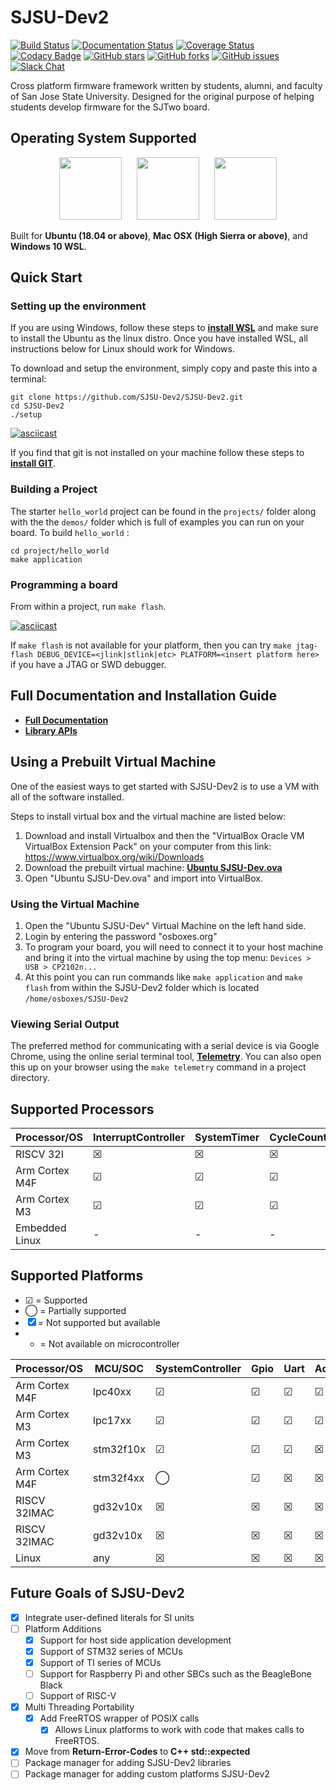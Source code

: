 # SJSU-Dev2

[![Build Status](https://travis-ci.com/SJSU-Dev2/SJSU-Dev2.svg?branch=master)](https://travis-ci.com/SJSU-Dev2/SJSU-Dev2)
[![Documentation Status](https://readthedocs.org/projects/sjsu-dev/badge/?version=latest)](http://sjsu-dev2.readthedocs.io/en/latest)
[![Coverage Status](https://coveralls.io/repos/github/SJSU-Dev2/SJSU-Dev2/badge.svg)](https://coveralls.io/github/SJSU-Dev2/SJSU-Dev2)
[![Codacy Badge](https://api.codacy.com/project/badge/Grade/6f004895337c42459f881db938e84885)](https://www.codacy.com/app/SJSU-Dev2/SJSU-Dev2?utm_source=github.com&amp;utm_medium=referral&amp;utm_content=SJSU-Dev2/SJSU-Dev2&amp;utm_campaign=Badge_Grade)
[![GitHub stars](https://img.shields.io/github/stars/SJSU-Dev2/SJSU-Dev2.svg)](https://github.com/SJSU-Dev2/SJSU-Dev2/stargazers)
[![GitHub forks](https://img.shields.io/github/forks/SJSU-Dev2/SJSU-Dev2.svg)](https://github.com/SJSU-Dev2/SJSU-Dev2/network)
[![GitHub issues](https://img.shields.io/github/issues/SJSU-Dev2/SJSU-Dev2.svg)](https://github.com/SJSU-Dev2/SJSU-Dev2/issues)
[![Slack Chat](https://img.shields.io/badge/join-slack-purple.svg?logo=slack&longCache=true&style=flat)](https://slofile.com/slack/sjsu-dev2)

Cross platform firmware framework written by students, alumni, and faculty of
San Jose State University. Designed for the original purpose of helping students
develop firmware for the SJTwo board.

## Operating System Supported

<p align="center">
<img
src="https://assets.ubuntu.com/v1/29985a98-ubuntu-logo32.png"
height="100px"/>
&nbsp;&nbsp;&nbsp;&nbsp;
<img
src="http://cdn.osxdaily.com/wp-content/uploads/2010/10/giant-apple-logo-bw.png"
height="100px" />
&nbsp;&nbsp;&nbsp;&nbsp;
<img
src="https://cdn.worldvectorlogo.com/logos/microsoft-windows-22.svg"
height="100px" />
</p>

Built for **Ubuntu (18.04 or above)**, **Mac OSX (High Sierra or above)**, and
**Windows 10 WSL**.

## Quick Start

### Setting up the environment
If you are using Windows, follow these steps to
**[install WSL](https://docs.microsoft.com/en-us/windows/wsl/install-win10)**
and make sure to install the Ubuntu as the linux distro. Once you have installed
WSL, all instructions below for Linux should work for Windows.

To download and setup the environment, simply copy and paste this into a
terminal:

```
git clone https://github.com/SJSU-Dev2/SJSU-Dev2.git
cd SJSU-Dev2
./setup
```

[![asciicast](https://asciinema.org/a/314726.svg)](https://asciinema.org/a/314726)

If you find that git is not installed on your machine follow these steps to
**[install GIT](https://git-scm.com/book/en/v2/Getting-Started-Installing-Git)**.

### Building a Project
The starter `hello_world` project can be found in the `projects/` folder along
with the the `demos/` folder which is full of examples you can run
on your board. To build `hello_world` :

    cd project/hello_world
    make application

### Programming a board
From within a project, run `make flash`.

[![asciicast](https://asciinema.org/a/314699.svg)](https://asciinema.org/a/314699)

If `make flash` is not available for your platform, then you can try
`make jtag-flash DEBUG_DEVICE=<jlink|stlink|etc> PLATFORM=<insert platform here>`
if you have a JTAG or SWD debugger.

## Full Documentation and Installation Guide

- **[Full Documentation](http://sjsu-dev2.readthedocs.io/en/latest/?badge=latest)**
- **[Library APIs](https://SJSU-Dev2.github.io/SJSU-Dev2/api/html/)**

## Using a Prebuilt Virtual Machine
One of the easiest ways to get started with SJSU-Dev2 is to use a VM with all of
the software installed.

Steps to install virtual box and the virtual machine are listed below:

1. Download and install Virtualbox and then the "VirtualBox Oracle VM VirtualBox
   Extension Pack" on your computer from this link:
   https://www.virtualbox.org/wiki/Downloads
2. Download the prebuilt virtual machine:
   **[Ubuntu SJSU-Dev.ova](https://drive.google.com/file/d/1SNUkQY07GViJBu7H4jGsOoMN5gbs7kBa/view)**
3. Open "Ubuntu SJSU-Dev.ova" and import into VirtualBox.

### Using the Virtual Machine
1. Open the "Ubuntu SJSU-Dev" Virtual Machine on the left hand side.
2. Login by entering the password "osboxes.org"
3. To program your board, you will need to connect it to your host machine and
   bring it into the virtual machine by using the top menu:
   `Devices > USB > CP2102n...`
4. At this point you can run commands like `make application` and `make flash`
   from within the SJSU-Dev2 folder which is located `/home/osboxes/SJSU-Dev2`

### Viewing Serial Output
The preferred method for communicating with a serial device is via Google
Chrome, using the online serial terminal tool,
**[Telemetry](https://SJSU-Dev2.github.io/Telemetry)**.
You can also open this up on your browser using the `make telemetry` command in
a project directory.


## Supported Processors
| Processor/OS   | InterruptController | SystemTimer | CycleCounter |
| -------------- | ------------------- | ----------- | ------------ |
| RISCV 32I      | ☒                   | ☒           | ☒            |
| Arm Cortex M4F | ☑                   | ☑           | ☑            |
| Arm Cortex M3  | ☑                   | ☑           | ☑            |
| Embedded Linux | -                   | -           | -            |

## Supported Platforms
* ☑ = Supported
* ◯ = Partially supported
* ☒ = Not supported but available
* - = Not available on microcontroller

| Processor/OS   | MCU/SOC   | SystemController | Gpio | Uart | Adc | Pwm | I2c | Spi | Dac | Timer | Can | Flash | Watchdog |
| -------------- | --------- | ---------------- | ---- | ---- | --- | --- | --- | --- | --- | ----- | --- | ----- | -------- |
| Arm Cortex M4F | lpc40xx   | ☑                | ☑    | ☑    | ☑   | ☑   | ☑   | ☑   | ☑   | ☑     | ◯   |  ☒    | ☑        |
| Arm Cortex M3  | lpc17xx   | ☑                | ☑    | ☑    | ☑   | ☑   | ☑   | ☑   | ☑   | ☑     | ◯   |  ☒    | ☑        |
| Arm Cortex M3  | stm32f10x | ☑                | ☑    | ☑    | ☒   | ☒   | ☒   | ☒   | ☒   | ☒     | ☒   |  ☒    | ☒        |
| Arm Cortex M4F | stm32f4xx | ◯                | ☑    | ☒    | ☒   | ☒   | ☒   | ☒   | ☒   | ☒     | ☒   |  ☒    | ☒        |
| RISCV 32IMAC   | gd32v10x  | ☒                | ☒    | ☒    | ☒   | ☒   | ☒   | ☒   | ☒   | ☒     | ☒   |  ☒    | ☒        |
| RISCV 32IMAC   | gd32v10x  | ☒                | ☒    | ☒    | ☒   | ☒   | ☒   | ☒   | ☒   | ☒     | ☒   |  ☒    | ☒        |
| Linux          | any       | ☒                | ☒    | ☒    | ☒   | ☒   | ☒   | ☒   | ☒   | ☒     | ☒   |  ☒    | ☒        |

## Future Goals of SJSU-Dev2
- [x] Integrate user-defined literals for SI units
- [ ] Platform Additions
  - [x] Support for host side application development
  - [x] Support of STM32 series of MCUs
  - [x] Support of TI series of MCUs
  - [ ] Support for Raspberry Pi and other SBCs such as the BeagleBone Black
  - [ ] Support of RISC-V
- [x] Multi Threading Portability
  - [x] Add FreeRTOS wrapper of POSIX calls
    - [x] Allows Linux platforms to work with code that makes calls to FreeRTOS.
- [x] Move from **Return-Error-Codes** to **C++ std::expected**
- [ ] Package manager for adding SJSU-Dev2 libraries
- [ ] Package manager for adding custom platforms SJSU-Dev2
